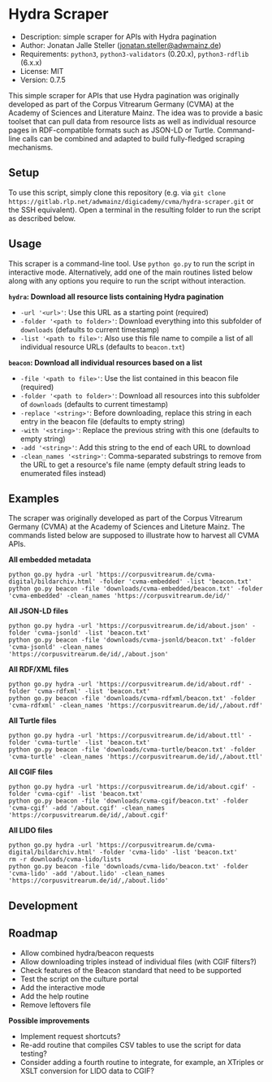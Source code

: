 # Hydra Scraper

- Description: simple scraper for APIs with Hydra pagination
- Author: Jonatan Jalle Steller ([jonatan.steller@adwmainz.de](mailto:jonatan.steller@adwmainz.de))
- Requirements: `python3`, `python3-validators` (0.20.x), `python3-rdflib` (6.x.x)
- License: MIT
- Version: 0.7.5

This simple scraper for APIs that use Hydra pagination was originally developed as part of the Corpus Vitrearum Germany (CVMA) at the Academy of Sciences and Literature Mainz. The idea was to provide a basic toolset that can pull data from resource lists as well as individual resource pages in RDF-compatible formats such as JSON-LD or Turtle. Command-line calls can be combined and adapted to build fully-fledged scraping mechanisms.

## Setup

To use this script, simply clone this repository (e.g. via `git clone https://gitlab.rlp.net/adwmainz/digicademy/cvma/hydra-scraper.git` or the SSH equivalent). Open a terminal in the resulting folder to run the script as described below.

## Usage

This scraper is a command-line tool. Use `python go.py` to run the script in interactive mode. Alternatively, add one of the main routines listed below along with any options you require to run the script without interaction.

**`hydra`: Download all resource lists containing Hydra pagination**

- `-url '<url>'`: Use this URL as a starting point (required)
- `-folder '<path to folder>'`: Download everything into this subfolder  of `downloads` (defaults to current timestamp)
- `-list '<path to file>'`: Also use this file name to compile a list of all individual resource URLs (defaults to `beacon.txt`)

**`beacon`: Download all individual resources based on a list**

- `-file '<path to file>'`: Use the list contained in this beacon file (required)
- `-folder '<path to folder>'`: Download all resources into this subfolder  of `downloads` (defaults to current timestamp)
- `-replace '<string>'`: Before downloading, replace this string in each entry in the beacon file (defaults to empty string)
- `-with '<string>'`: Replace the previous string with this one (defaults to empty string)
- `-add '<string>'`: Add this string to the end of each URL to download
- `-clean_names '<string>'`: Comma-separated substrings to remove from the URL to get a resource's file name (empty default string leads to enumerated files instead)

## Examples

The scraper was originally developed as part of the Corpus Vitrearum Germany (CVMA) at the Academy of Sciences and Liteture Mainz. The commands listed below are supposed to illustrate how to harvest all CVMA APIs.

**All embedded metadata**

```
python go.py hydra -url 'https://corpusvitrearum.de/cvma-digital/bildarchiv.html' -folder 'cvma-embedded' -list 'beacon.txt'
python go.py beacon -file 'downloads/cvma-embedded/beacon.txt' -folder 'cvma-embedded' -clean_names 'https://corpusvitrearum.de/id/'
```

**All JSON-LD files**

```
python go.py hydra -url 'https://corpusvitrearum.de/id/about.json' -folder 'cvma-jsonld' -list 'beacon.txt'
python go.py beacon -file 'downloads/cvma-jsonld/beacon.txt' -folder 'cvma-jsonld' -clean_names 'https://corpusvitrearum.de/id/,/about.json'
```

**All RDF/XML files**

```
python go.py hydra -url 'https://corpusvitrearum.de/id/about.rdf' -folder 'cvma-rdfxml' -list 'beacon.txt'
python go.py beacon -file 'downloads/cvma-rdfxml/beacon.txt' -folder 'cvma-rdfxml' -clean_names 'https://corpusvitrearum.de/id/,/about.rdf'
```

**All Turtle files**

```
python go.py hydra -url 'https://corpusvitrearum.de/id/about.ttl' -folder 'cvma-turtle' -list 'beacon.txt'
python go.py beacon -file 'downloads/cvma-turtle/beacon.txt' -folder 'cvma-turtle' -clean_names 'https://corpusvitrearum.de/id/,/about.ttl'
```

**All CGIF files**

```
python go.py hydra -url 'https://corpusvitrearum.de/id/about.cgif' -folder 'cvma-cgif' -list 'beacon.txt'
python go.py beacon -file 'downloads/cvma-cgif/beacon.txt' -folder 'cvma-cgif' -add '/about.cgif' -clean_names 'https://corpusvitrearum.de/id/,/about.cgif'
```

**All LIDO files**

```
python go.py hydra -url 'https://corpusvitrearum.de/cvma-digital/bildarchiv.html' -folder 'cvma-lido' -list 'beacon.txt'
rm -r downloads/cvma-lido/lists
python go.py beacon -file 'downloads/cvma-lido/beacon.txt' -folder 'cvma-lido' -add '/about.lido' -clean_names 'https://corpusvitrearum.de/id/,/about.lido'
```

## Development

## Roadmap

- Allow combined hydra/beacon requests
- Allow downloading triples instead of individual files (with CGIF filters?)
- Check features of the Beacon standard that need to be supported
- Test the script on the culture portal
- Add the interactive mode
- Add the help routine
- Remove leftovers file

**Possible improvements**

- Implement request shortcuts?
- Re-add routine that compiles CSV tables to use the script for data testing?
- Consider adding a fourth routine to integrate, for example, an XTriples or XSLT conversion for LIDO data to CGIF?
